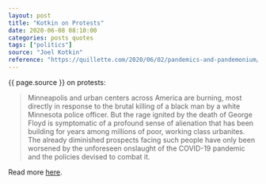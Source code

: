 ```yaml
---
layout: post
title: "Kotkin on Protests"
date: 2020-06-08 08:10:00
categories: posts quotes
tags: ["politics"]
source: "Joel Kotkin"
reference: "https://quillette.com/2020/06/02/pandemics-and-pandemonium/"
---
```


{{ page.source }} on protests:

> Minneapolis and urban centers across America are burning, most directly in response to the brutal killing of a black man by a white Minnesota police officer. But the rage ignited by the death of George Floyd is symptomatic of a profound sense of alienation that has been building for years among millions of poor, working class urbanites. The already diminished prospects facing such people have only been worsened by the unforeseen onslaught of the COVID-19 pandemic and the policies devised to combat it.

Read more [here]({{page.reference}}).